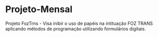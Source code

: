 # Projeto-Mensal

Projeto FozTrns -  Visa inibir o uso de papéis na intituação FOZ TRANS aplicando métodos de programação utilizando formulários digitais. 
